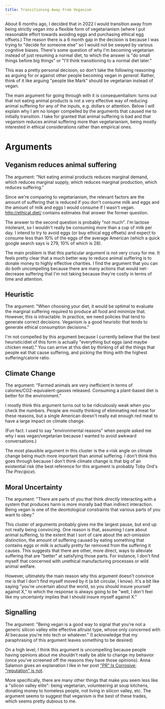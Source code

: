 ```yaml
---
title: Transitioning Away From Veganism
---
```


About 6 months ago, I decided that in 2022 I would transition away from being strictly vegan into a flexible form of vegetarianism (where I put reasonable effort towards avoiding eggs and purchasing ethical egg offsets.) The reason there is a 6 month gap in the decision is because I was trying to "decide for someone else" so I would not be swayed by various cognitive biases. There's some question of why I'm becoming vegetarian instead of just resuming a normal diet, to which the answer is "do small things before big things" or "I'll think transitioning to a normal diet later." 

This was a pretty personal decision, so don't take the following reasoning as arguing for or against other people becoming vegan *in general*. Rather, think of it like arguing "people like Mark" should be vegetarian instead of vegan.

The main argument for going through with it is consequentialism: turns out that not eating animal products is not a very effective way of reducing animal suffering for any of the inputs, e.g. dollars or attention. Below I will explain why I am no longer compelled by the arguments that caused me to initially transition. I take for granted that animal suffering is bad and that veganism reduces animal suffering more than vegetarianism, being mostly interested in ethical considerations rather than empirical ones.

# Arguments

## Veganism reduces animal suffering

The argument: "Not eating animal products reduces marginal demand, which reduces marginal supply, which reduces marginal production, which reduces suffering."

Since we're comparing to vegetarianism, the relevant factors are the amount of suffering that is reduced if you don't consume milk and eggs and the amount of milk and eggs I would consume if I wasn't vegan. http://ethical.diet/ contains estimates that answer the former question.

The answer to the second question is probably "not much". I'm lactose intolerant, so I wouldn't really be consuming more than a cup of milk per day. I intend to try to avoid eggs (or buy ethical egg offsets) and expect to consume less than 10% of the eggs of the average American (which a quick google search says is 279, 10% of which is 28). 

The main problem is that this particular argument is not very cruxy for me. It feels pretty clear that a much better way to reduce animal suffering is to donate money to highly effective charities. I find the argument that you can do both uncompelling because there are many actions that would net-decrease suffering that I'm not taking because they're costly in terms of time and attention.

## Heuristic

The argument: "When choosing your diet, it would be optimal to evaluate the marginal suffering required to produce all food and minimize that. However, this is intractable. In practice, we need policies that tend to generate correct decisions. Veganism is a good heuristic that tends to generate ethical consumption decisions."  

I'm not compelled by this argument because I currently believe that the best heuristic/diet of this form is actually "everything but eggs (and maybe chicken meat)." You can arrive at this diet by thinking of all the things that people eat that cause suffering, and picking the thing with the highest suffering/calorie ratio.

## Climate Change

The argument: "Farmed animals are very inefficient in terms of calories/CO2-equivalent-gasses released. Consuming a plant-based diet is better for the environment."

I mostly think this argument turns out to be ridiculously weak when you check the numbers. People are mostly thinking of eliminating red meat for these reasons, but a single American doesn't really eat enough red meat to have a large impact on climate change.

(Fun fact: I used to say "environmental reasons" when people asked me why I was vegan/vegetarian because I wanted to avoid awkward conversations.)

The most plausible argument in this cluster is the x-risk angle on climate change being much more important than animal suffering. I don't think this goes through because I don't think climate change is that big of an existential risk (the best reference for this argument is probably Toby Ord's *The Precipice*).

## Moral Uncertainty

The argument: "There are parts of you that think *directly* interacting with a system that produces harm is more morally bad than indirect interaction. Being vegan is one of the deontological constraints that various parts of you want to obey."

This cluster of arguments probably gives me the largest pause, but end up not really being convincing. One reason is that, assuming I care about animal suffering, to the extent that I sort of care about the act-omission distinction, the amount of suffering caused by eating something that contains eggs or milk is actually pretty far removed from the suffering it causes. This suggests that there are other, more direct, ways to alleviate suffering that are "better" at satisfying those parts. For instance, I don't find myself that concerned with unethical manufacturing processes or wild animal welfare. 

However, ultimately the main reason why this argument doesn't convince me is that I don't find myself moved by it (a bit circular, I know). It's a bit like saying "you're uncertain about the world, so you should insure yourself against X," to which the response is always going to be "well, I don't feel like my uncertainty implies that I should insure myself against X." 

## Signalling

The argument: "Being vegan is a good way to signal that you're not a generic silicon valley elite effective altruist type, whose only concerned with AI because you're into tech or whatever." (I acknowledge that my paraphrasing of this argument leaves something to be desired)

On a high level, I think this argument is uncompelling because people having opinions about me shouldn't really be able to change my behavior (once you've screened off the reasons they have those opinions). Anna Salamon gives an explanation I like in her post ["PR" Is Corrosive; "reputation" is not](https://www.lesswrong.com/posts/SWxnP5LZeJzuT3ccd/pr-is-corrosive-reputation-is-not). 

More specifically, there are many other things that make you seem less like a "silicon valley elite": being vegetarian, volunteering at soup kitchens, donating money to homeless people, not living in silicon valley, etc. The argument seems to suggest that veganism is the best of these trades, which seems pretty dubious to me. 

